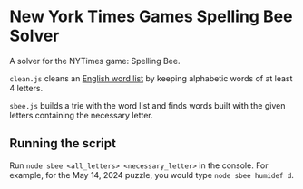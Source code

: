# New York Times Games Spelling Bee Solver

A solver for the NYTimes game: Spelling Bee. 

`clean.js` cleans an [English word list](https://github.com/dwyl/english-words/blob/master/words.txt) by keeping alphabetic words of at least 4 letters.

`sbee.js` builds a trie with the word list and finds words built with the given letters containing the necessary letter.

## Running the script

Run `node sbee <all_letters> <necessary_letter>` in the console. For example, for the May 14, 2024 puzzle, you would type `node sbee humidef d`.